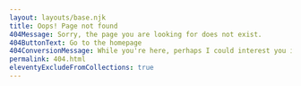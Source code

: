 ```yaml
---
layout: layouts/base.njk
title: Oops! Page not found
404Message: Sorry, the page you are looking for does not exist.
404ButtonText: Go to the homepage
404ConversionMessage: While you're here, perhaps I could interest you in one of my recent articles?
permalink: 404.html
eleventyExcludeFromCollections: true
---
```

<!--
Read more: https://www.11ty.dev/docs/quicktips/not-found/

This will work for both GitHub pages and Netlify:

* https://help.github.com/articles/creating-a-custom-404-page-for-your-github-pages-site/
* https://www.netlify.com/docs/redirects/#custom-404
-->
